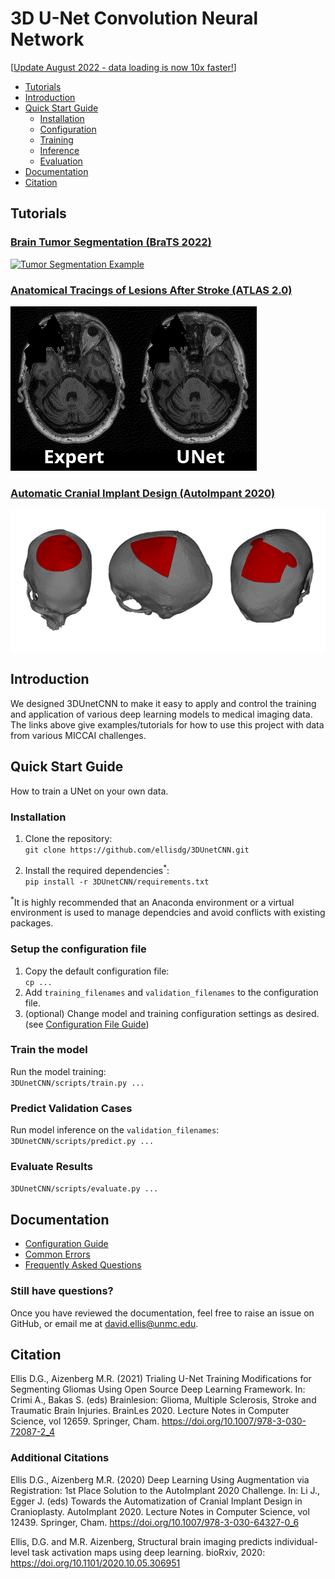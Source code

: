 # 3D U-Net Convolution Neural Network

[[Update August 2022 - data loading is now 10x faster!](doc/Changes.md)]

* [Tutorials](#tutorials)
* [Introduction](#introduction)
* [Quick Start Guide](#quickstart)
  * [Installation](#installation)
  * [Configuration](#configuration)
  * [Training](#training)
  * [Inference](#inference)
  * [Evaluation](#evaluation)
* [Documentation](#documentation)
* [Citation](#citation)


## Tutorials <a name="tutorials"></a>
### [Brain Tumor Segmentation (BraTS 2022)](examples/brats2020)
[![Tumor Segmentation Example](doc/viz/tumor_segmentation_illusatration.gif)](examples/brats2020)
### [Anatomical Tracings of Lesions After Stroke (ATLAS 2.0)](examples/atlas_2022)
[![ATLAS Segmentation Example](doc/viz/ATLAS.gif)](examples/atlas2022)
### [Automatic Cranial Implant Design (AutoImpant 2020)](examples/autoimplant2020)
[![ Segmentation Example](doc/viz/AutoImplant-Viz.png)](examples/autoimplant2020)

## Introduction <a name="introduction"></a>
We designed 3DUnetCNN to make it easy to apply and control the training and application of various deep learning models to medical imaging data.
The links above give examples/tutorials for how to use this project with data from various MICCAI challenges.


## Quick Start Guide <a name="quickstart"></a>
How to train a UNet on your own data.

### Installation <a name="installation"></a>
1. Clone the repository:<br />
`git clone https://github.com/ellisdg/3DUnetCNN.git`

2. Install the required dependencies<sup>*</sup>:<br />
`pip install -r 3DUnetCNN/requirements.txt`

<sup>*</sup>It is highly recommended that an Anaconda environment or a virtual environment is used to 
manage dependcies and avoid conflicts with existing packages.

### Setup the configuration file <a name="configuration"></a>
1. Copy the default configuration file: <br />
```cp ...```
2. Add ```training_filenames``` and ```validation_filenames``` to the configuration file.
3. (optional) Change model and training configuration settings as desired. (see [Configuration File Guide](doc/Configuration.md))

### Train the model <a name="training"></a>
Run the model training:<br />
```3DUnetCNN/scripts/train.py ...```

### Predict Validation Cases <a name="inference"></a>
Run model inference on the ```validation_filenames```:<br />
```3DUnetCNN/scripts/predict.py ...```

### Evaluate Results <a name="evaluation"></a>
```3DUnetCNN/scripts/evaluate.py ...```

## Documentation <a name="documentation"></a>
* [Configuration Guide](doc/Configuration.md)
* [Common Errors](doc/CommonErrors.md)
* [Frequently Asked Questions](doc/FAQ.md)

### Still have questions? <a name="questions"></a>
Once you have reviewed the documentation, feel free to raise an issue on GitHub, or email me at david.ellis@unmc.edu.

## Citation <a name="citation"></a>
Ellis D.G., Aizenberg M.R. (2021) Trialing U-Net Training Modifications for Segmenting Gliomas Using Open Source Deep Learning Framework. In: Crimi A., Bakas S. (eds) Brainlesion: Glioma, Multiple Sclerosis, Stroke and Traumatic Brain Injuries. BrainLes 2020. Lecture Notes in Computer Science, vol 12659. Springer, Cham. https://doi.org/10.1007/978-3-030-72087-2_4

### Additional Citations
Ellis D.G., Aizenberg M.R. (2020) Deep Learning Using Augmentation via Registration: 1st Place Solution to the AutoImplant 2020 Challenge. In: Li J., Egger J. (eds) Towards the Automatization of Cranial Implant Design in Cranioplasty. AutoImplant 2020. Lecture Notes in Computer Science, vol 12439. Springer, Cham. https://doi.org/10.1007/978-3-030-64327-0_6

Ellis, D.G. and M.R. Aizenberg, Structural brain imaging predicts individual-level task activation maps using deep learning. bioRxiv, 2020: https://doi.org/10.1101/2020.10.05.306951

